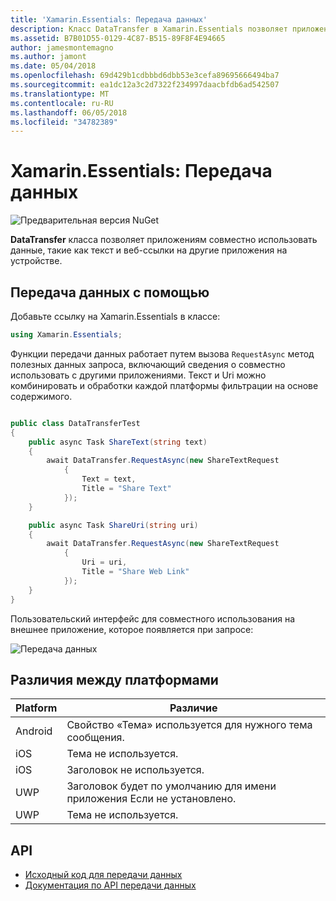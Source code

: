 ```yaml
---
title: 'Xamarin.Essentials: Передача данных'
description: Класс DataTransfer в Xamarin.Essentials позволяет приложениям совместно использовать данные, такие как текст и веб-ссылки на другие приложения на устройстве.
ms.assetid: B7B01D55-0129-4C87-B515-89F8F4E94665
author: jamesmontemagno
ms.author: jamont
ms.date: 05/04/2018
ms.openlocfilehash: 69d429b1cdbbbd6dbb53e3cefa89695666494ba7
ms.sourcegitcommit: ea1dc12a3c2d7322f234997daacbfdb6ad542507
ms.translationtype: MT
ms.contentlocale: ru-RU
ms.lasthandoff: 06/05/2018
ms.locfileid: "34782389"
---
```

# <a name="xamarinessentials-data-transfer"></a>Xamarin.Essentials: Передача данных

![Предварительная версия NuGet](~/media/shared/pre-release.png)

**DataTransfer** класса позволяет приложениям совместно использовать данные, такие как текст и веб-ссылки на другие приложения на устройстве.

## <a name="using-data-transfer"></a>Передача данных с помощью

Добавьте ссылку на Xamarin.Essentials в классе:

```csharp
using Xamarin.Essentials;
```

Функции передачи данных работает путем вызова `RequestAsync` метод полезных данных запроса, включающий сведения о совместно использовать с другими приложениями. Текст и Uri можно комбинировать и обработки каждой платформы фильтрации на основе содержимого.

```csharp

public class DataTransferTest
{
    public async Task ShareText(string text)
    {
        await DataTransfer.RequestAsync(new ShareTextRequest
            {
                Text = text,
                Title = "Share Text"
            });
    }

    public async Task ShareUri(string uri)
    {
        await DataTransfer.RequestAsync(new ShareTextRequest
            {
                Uri = uri,
                Title = "Share Web Link"
            });
    }
}
```

Пользовательский интерфейс для совместного использования на внешнее приложение, которое появляется при запросе:

![Передача данных](data-transfer-images/data-transfer.png)

## <a name="platform-differences"></a>Различия между платформами

| Platform | Различие |
| --- | --- |
| Android | Свойство «Тема» используется для нужного тема сообщения. |
| iOS | Тема не используется. |
| iOS | Заголовок не используется. |
| UWP | Заголовок будет по умолчанию для имени приложения Если не установлено. |
| UWP | Тема не используется. |

## <a name="api"></a>API

- [Исходный код для передачи данных](https://github.com/xamarin/Essentials/tree/master/Xamarin.Essentials/DataTransfer)
- [Документация по API передачи данных](xref:Xamarin.Essentials.DataTransfer)
